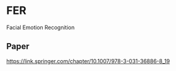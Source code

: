 # FER
Facial Emotion Recognition

## Paper
https://link.springer.com/chapter/10.1007/978-3-031-36886-8_19
